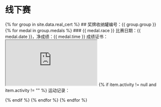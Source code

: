 # 线下赛

{% for group in site.data.real_cert %}
    ## 奖牌收纳罐编号：{{ group.group }}</td>
    {% for medal in group.medals %}
        ### {{ medal.race }}
        比赛日期：{{ medal.date }}，净成绩：{{ medal.time }}
        成绩证书：
        <iframe src="https://m.mararun.com/html/certificate.html?id={{ item.cert }}"></iframe>
        {% if item.activity != null and item.activity != "" %}
            运动记录：
            <div class="strava-embed-placeholder" data-embed-type="activity" data-embed-id="{{ item.activity }}" data-style="standard"></div><script src="https://strava-embeds.com/embed.js"></script>
        {% endif %}
    {% endfor %}
{% endfor %}
